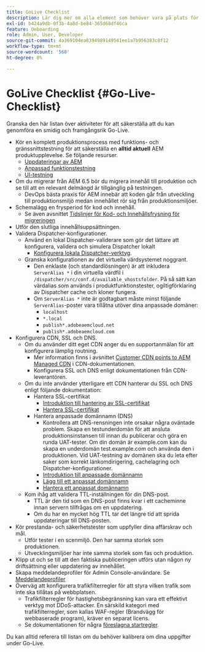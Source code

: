 ```yaml
---
title: GoLive Checklist
description: Lär dig mer om alla element som behöver vara på plats för att lyckas med Go-Live med AEM as a Cloud Service.
exl-id: b424a9db-0f3b-4a8d-be84-365d68df46ca
feature: Onboarding
role: Admin, User, Developer
source-git-commit: 4a369104ea8394989149541ee1a7b956383c8f12
workflow-type: tm+mt
source-wordcount: '568'
ht-degree: 0%

---
```


# GoLive Checklist {#Go-Live-Checklist}

Granska den här listan över aktiviteter för att säkerställa att du kan genomföra en smidig och framgångsrik Go-Live.

* Kör en komplett produktionsprocess med funktions- och gränssnittstestning för att säkerställa en **alltid aktuell** AEM produktupplevelse. Se följande resurser.
   * [Uppdateringar av AEM](/help/implementing/deploying/aem-version-updates.md)
   * [Anpassad funktionstestning](/help/implementing/cloud-manager/functional-testing.md#custom-functional-testing)
   * [UI-testning](/help/implementing/cloud-manager/ui-testing.md)
* Om du migrerar från AEM 6.5 bör du migrera innehåll till produktion och se till att en relevant delmängd är tillgänglig på testningen.
   * DevOps bästa praxis för AEM innebär att koden går från utveckling till produktionsmiljö medan innehållet rör sig från produktionsmiljöer.
* Schemalägg en frysperiod för kod och innehåll.
   * Se även avsnittet [Tidslinjer för Kod- och Innehållsfrysning för migreringen](#code-content-freeze)
* Utför den slutliga innehållsuppsättningen.
* Validera Dispatcher-konfigurationer.
   * Använd en lokal Dispatcher-validerare som gör det lättare att konfigurera, validera och simulera Dispatcher lokalt
      * [Konfigurera lokala Dispatcher-verktyg](https://experienceleague.adobe.com/en/docs/experience-manager-learn/cloud-service/local-development-environment-set-up/dispatcher-tools#prerequisites).
   * Granska konfigurationen av det virtuella värdsystemet noggrant.
      * Den enklaste (och standardlösningen) är att inkludera `ServerAlias *` i din virtuella värdfil i `/dispatcher/src/conf.d/available_vhostsfolder`. På så sätt kan värdalias som används i produktfunktionstester, ogiltigförklaring av Dispatcher cache och kloner fungera.
      * Om `ServerAlias *` inte är godtagbart måste minst följande `ServerAlias`-poster vara tillåtna utöver dina anpassade domäner:
         * `localhost`
         * `*.local`
         * `publish*.adobeaemcloud.net`
         * `publish*.adobeaemcloud.com`
* Konfigurera CDN, SSL och DNS.
   * Om du använder ditt eget CDN anger du en supportanmälan för att konfigurera lämplig routning.
      * Mer information finns i avsnittet [Customer CDN points to AEM Managed CDN](/help/implementing/dispatcher/cdn.md#point-to-point-cdn) i CDN-dokumentationen.
      * Konfigurera SSL och DNS enligt dokumentationen från CDN-leverantören.
   * Om du inte använder ytterligare ett CDN hanterar du SSL och DNS enligt följande dokumentation:
      * Hantera SSL-certifikat
         * [Introduktion till hantering av SSL-certifikat](/help/implementing/cloud-manager/managing-ssl-certifications/introduction.md)
         * [Hantera SSL-certifikat](/help/implementing/cloud-manager/managing-ssl-certifications/managing-certificates.md)
      * Hantera anpassade domännamn (DNS)
         * Kontrollera att DNS-rensningen inte orsakar några oväntade problem. Skapa en testunderdomän för att ansluta produktionsinstansen till innan du publicerar och göra en runda UAT-tester. Om din domän är example.com kan du skapa en underdomän test.example.com och använda den i produktionen. Vid UAT-testning av domänen ska du leta efter saker som korrekt länkomdirigering, cachelagring och Dispatcher-konfigurationer.
         * [Introduktion till anpassade domännamn](/help/implementing/cloud-manager/custom-domain-names/introduction.md)
         * [Lägg till ett anpassat domännamn](/help/implementing/cloud-manager/custom-domain-names/add-custom-domain-name.md)
         * [Hantera ett anpassat domännamn](/help/implementing/cloud-manager/custom-domain-names/managing-custom-domain-names.md)
   * Kom ihåg att validera TTL-inställningen för din DNS-post.
      * TTL är den tid som en DNS-post finns kvar i ett cacheminne innan servern tillfrågas om en uppdatering.
      * Om du har en mycket hög TTL tar det längre tid att sprida uppdateringar till DNS-posten.
* Kör prestanda- och säkerhetstester som uppfyller dina affärskrav och mål.
   * Utför tester i en scenmiljö.  Den har samma storlek som produktionen.
   * Utvecklingsmiljöer har inte samma storlek som fas och produktion.
* Klipp ut och se till att den faktiska publiceringen utförs utan någon ny driftsättning eller uppdatering av innehållet.
* Skapa meddelandeprofiler för Admin Console-användare. Se [Meddelandeprofiler](/help/journey-onboarding/notification-profiles.md)
* Överväg att konfigurera trafikfilterregler för att styra vilken trafik som inte ska tillåtas på webbplatsen.
   * Trafikfilterregler för hastighetsbegränsning kan vara ett effektivt verktyg mot DDoS-attacker. En särskild kategori med trafikfilterregler, som kallas WAF-regler (Brandvägg för webbaserade program), kräver en separat licens.
   * Se dokumentationen för några [föreslagna startregler](/help/security/traffic-filter-rules-including-waf.md#recommended-starter-rules).

Du kan alltid referera till listan om du behöver kalibrera om dina uppgifter under Go-Live.
